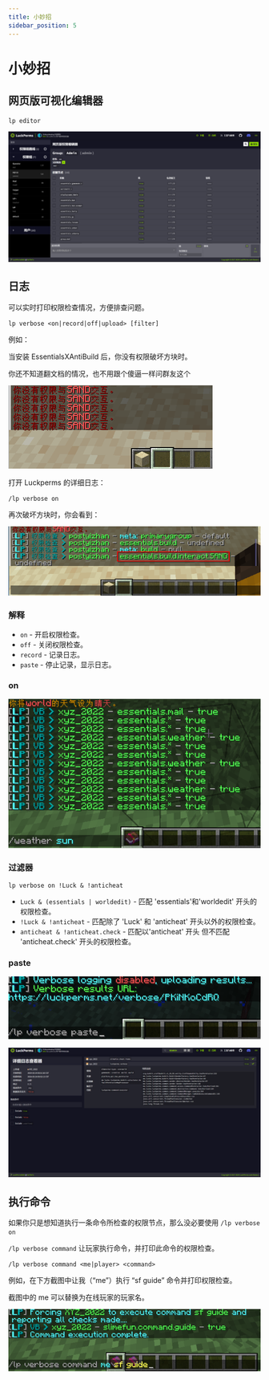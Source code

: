 ```yaml
---
title: 小妙招
sidebar_position: 5
---
```


# 小妙招

## 网页版可视化编辑器

```text
lp editor
```

![](_images/editor.png)

## 日志

可以实时打印权限检查情况，方便排查问题。

```text
lp verbose <on|record|off|upload> [filter]
```

例如：

当安装 EssentialsXAntiBuild 后，你没有权限破坏方块时。

你还不知道翻文档的情况，也不用跟个傻逼一样问群友这个

![](./_images/日志-1.png)

打开 Luckperms 的详细日志：

```
/lp verbose on
```

再次破坏方块时，你会看到：

![](./_images/日志-2.png)

### 解释

- `on` - 开启权限检查。
- `off` - 关闭权限检查。
- `record` - 记录日志。
- `paste` - 停止记录，显示日志。

### on

![](_images/on.png)

### 过滤器

```text
lp verbose on !Luck & !anticheat
```

- `Luck & (essentials | worldedit)` - 匹配 'essentials'和'worldedit' 开头的权限检查。
- `!Luck & !anticheat` - 匹配除了 'Luck' 和 'anticheat' 开头以外的权限检查。
- `anticheat & !anticheat.check` - 匹配以'anticheat' 开头 但不匹配 'anticheat.check' 开头的权限检查。

### paste

![](_images/paste-1.png)

![](_images/paste-2.png)

## 执行命令

如果你只是想知道执行一条命令所检查的权限节点，那么没必要使用 `/lp verbose on`

`/lp verbose command` 让玩家执行命令，并打印此命令的权限检查。

```text
/lp verbose command <me|player> <command>
```

例如，在下方截图中让我（“me”）执行 “sf guide” 命令并打印权限检查。

截图中的 me 可以替换为在线玩家的玩家名。

![](_images/command.png)
